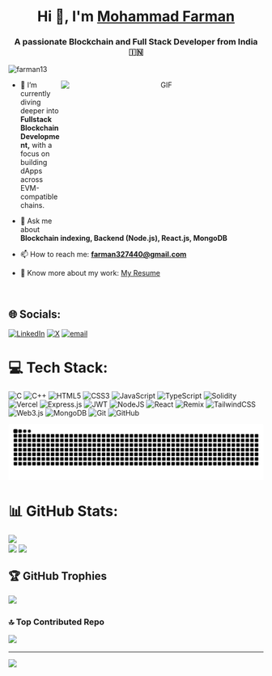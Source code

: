<h1 align="center">Hi 👋, I'm <a href="https://github.com/farman13" target="blank">Mohammad Farman</a></h1>
<h3 align="center">A passionate Blockchain and Full Stack Developer from India 🇮🇳</h3>

<p align="left"> 
  <img src="https://komarev.com/ghpvc/?username=farman13&label=Profile%20views&color=0e75b6&style=flat" alt="farman13" />
</p>

<a target="_blank" align="center">
  <img align="right" height="300" width="400" alt="GIF" src="https://media.giphy.com/media/qgQUggAC3Pfv687qPC/giphy.gif">
</a>

- 🌱 I’m currently diving deeper into **Fullstack Blockchain Development,** with a focus on building dApps across EVM-compatible chains.

- 💬 Ask me about **Blockchain indexing, Backend (Node.js), React.js, MongoDB**

- 📫 How to reach me: **farman327440@gmail.com**

- 📄 Know more about my work: [My Resume](https://drive.google.com/file/d/1YTTlrixEN3gw9OGq5iCIc70tPXeC_ZKP/view)


<br/>


## 🌐 Socials:
[![LinkedIn](https://img.shields.io/badge/LinkedIn-%230077B5.svg?logo=linkedin&logoColor=white)](https://linkedin.com/in/mohammad-farman-900289220) [![X](https://img.shields.io/badge/X-black.svg?logo=X&logoColor=white)](https://x.com/farman32740) [![email](https://img.shields.io/badge/Email-D14836?logo=gmail&logoColor=white)](mailto:farman327440@gmail.com) 

# 💻 Tech Stack:
![C](https://img.shields.io/badge/c-%2300599C.svg?style=flat&logo=c&logoColor=white) ![C++](https://img.shields.io/badge/c++-%2300599C.svg?style=flat&logo=c%2B%2B&logoColor=white) ![HTML5](https://img.shields.io/badge/html5-%23E34F26.svg?style=flat&logo=html5&logoColor=white) ![CSS3](https://img.shields.io/badge/css3-%231572B6.svg?style=flat&logo=css3&logoColor=white) ![JavaScript](https://img.shields.io/badge/javascript-%23323330.svg?style=flat&logo=javascript&logoColor=%23F7DF1E) ![TypeScript](https://img.shields.io/badge/typescript-%23007ACC.svg?style=flat&logo=typescript&logoColor=white) ![Solidity](https://img.shields.io/badge/Solidity-%23363636.svg?style=flat&logo=solidity&logoColor=white) ![Vercel](https://img.shields.io/badge/vercel-%23000000.svg?style=flat&logo=vercel&logoColor=white) ![Express.js](https://img.shields.io/badge/express.js-%23404d59.svg?style=flat&logo=express&logoColor=%2361DAFB) ![JWT](https://img.shields.io/badge/JWT-black?style=flat&logo=JSON%20web%20tokens) ![NodeJS](https://img.shields.io/badge/node.js-6DA55F?style=flat&logo=node.js&logoColor=white) ![React](https://img.shields.io/badge/react-%2320232a.svg?style=flat&logo=react&logoColor=%2361DAFB) ![Remix](https://img.shields.io/badge/remix-%23000.svg?style=flat&logo=remix&logoColor=white) ![TailwindCSS](https://img.shields.io/badge/tailwindcss-%2338B2AC.svg?style=flat&logo=tailwind-css&logoColor=white) ![Web3.js](https://img.shields.io/badge/web3.js-F16822?style=flat&logo=web3.js&logoColor=white) ![MongoDB](https://img.shields.io/badge/MongoDB-%234ea94b.svg?style=flat&logo=mongodb&logoColor=white) ![Git](https://img.shields.io/badge/git-%23F05033.svg?style=flat&logo=git&logoColor=white) ![GitHub](https://img.shields.io/badge/github-%23121011.svg?style=flat&logo=github&logoColor=white)

<p align="center">
  <img src="https://github.com/farman13/farman13/blob/output/github-contribution-grid-snake.svg" alt="Snake animation" />
</p>

# 📊 GitHub Stats:
![](https://github-readme-stats.vercel.app/api?username=farman13&theme=dark&hide_border=false&include_all_commits=true&count_private=false)<br/>
![](https://github-readme-stats.vercel.app/api/top-langs/?username=farman13&theme=dark&hide_border=false&include_all_commits=true&count_private=false&layout=compact)
![](https://nirzak-streak-stats.vercel.app/?user=farman13&theme=dark&hide_border=false)<br/>

## 🏆 GitHub Trophies
![](https://github-profile-trophy.vercel.app/?username=farman13&theme=radical&no-frame=false&no-bg=false&margin-w=4)

### 🔝 Top Contributed Repo
![](https://github-contributor-stats.vercel.app/api?username=farman13&limit=5&theme=dark&combine_all_yearly_contributions=true)

---
[![](https://visitcount.itsvg.in/api?id=farman13&icon=0&color=1)](https://visitcount.itsvg.in)

<!-- Proudly created with GPRM ( https://gprm.itsvg.in ) -->
